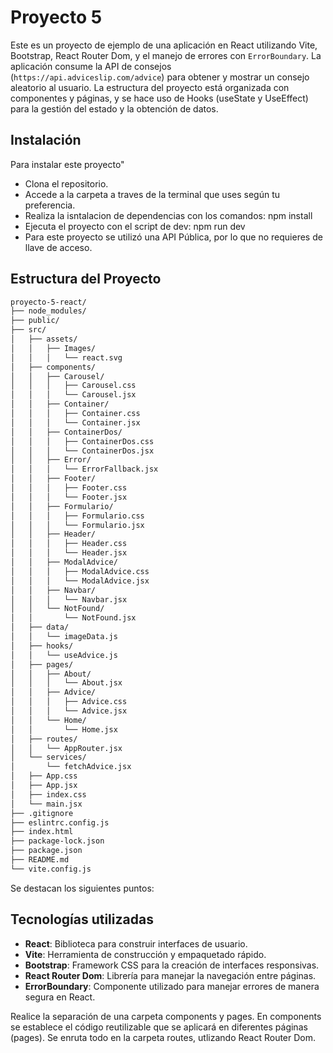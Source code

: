 
# Proyecto 5

Este es un proyecto de ejemplo de una aplicación en React utilizando Vite, Bootstrap, React Router Dom, y el manejo de errores con `ErrorBoundary`. La aplicación consume la API de consejos  (`https://api.adviceslip.com/advice`) para obtener y mostrar un consejo aleatorio al usuario. La estructura del proyecto está organizada con componentes y páginas, y se hace uso de Hooks (useState y UseEffect) para la gestión del estado y la obtención de datos.

## Instalación
Para instalar este proyecto"
- Clona el repositorio.
- Accede a la carpeta a traves de la terminal que uses según tu preferencia.
- Realiza la isntalacion de dependencias con los comandos: npm install
- Ejecuta el proyecto con el script de dev: npm run dev
- Para este proyecto se utilizó una API Pública, por lo que no requieres de llave de acceso.

## Estructura del Proyecto

```bash
proyecto-5-react/
├── node_modules/
├── public/
├── src/
│   ├── assets/
│   │   ├── Images/
│   │   │   └── react.svg
│   ├── components/
│   │   ├── Carousel/
│   │   │   ├── Carousel.css
│   │   │   └── Carousel.jsx
│   │   ├── Container/
│   │   │   ├── Container.css
│   │   │   └── Container.jsx
│   │   ├── ContainerDos/
│   │   │   ├── ContainerDos.css
│   │   │   └── ContainerDos.jsx
│   │   ├── Error/
│   │   │   └── ErrorFallback.jsx  
│   │   ├── Footer/
│   │   │   ├── Footer.css
│   │   │   └── Footer.jsx
│   │   ├── Formulario/
│   │   │   ├── Formulario.css
│   │   │   └── Formulario.jsx
│   │   ├── Header/
│   │   │   ├── Header.css
│   │   │   └── Header.jsx
│   │   ├── ModalAdvice/
│   │   │   ├── ModalAdvice.css
│   │   │   └── ModalAdvice.jsx
│   │   ├── Navbar/
│   │   │   └── Navbar.jsx
│   │   └── NotFound/
│   │       └── NotFound.jsx
│   ├── data/
│   │   └── imageData.js
│   ├── hooks/
│   │   └── useAdvice.js
│   ├── pages/
│   │   ├── About/
│   │   │   └── About.jsx
│   │   ├── Advice/
│   │   │   ├── Advice.css
│   │   │   └── Advice.jsx
│   │   └── Home/
│   │       └── Home.jsx
│   ├── routes/
│   │   └── AppRouter.jsx
│   └── services/
│       └── fetchAdvice.jsx
│   ├── App.css
│   ├── App.jsx
│   ├── index.css
│   └── main.jsx
├── .gitignore
├── eslintrc.config.js
├── index.html
├── package-lock.json
├── package.json
├── README.md
└── vite.config.js

```

Se destacan los siguientes puntos:

## Tecnologías utilizadas

- **React**: Biblioteca para construir interfaces de usuario.
- **Vite**: Herramienta de construcción y empaquetado rápido.
- **Bootstrap**: Framework CSS para la creación de interfaces responsivas.
- **React Router Dom**: Librería para manejar la navegación entre páginas.
- **ErrorBoundary**: Componente utilizado para manejar errores de manera segura en React.

Realice la separación de una carpeta components y pages. En components se establece el código reutilizable que se aplicará en diferentes páginas (pages). Se enruta todo en la carpeta routes, utlizando React Router Dom.

